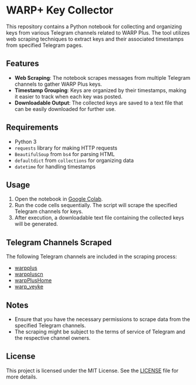 # WARP+ Key Collector

This repository contains a Python notebook for collecting and organizing keys from various Telegram channels related to WARP Plus. The tool utilizes web scraping techniques to extract keys and their associated timestamps from specified Telegram pages.

## Features

- **Web Scraping**: The notebook scrapes messages from multiple Telegram channels to gather WARP Plus keys.
- **Timestamp Grouping**: Keys are organized by their timestamps, making it easier to track when each key was posted.
- **Downloadable Output**: The collected keys are saved to a text file that can be easily downloaded for further use.

## Requirements

- Python 3
- `requests` library for making HTTP requests
- `BeautifulSoup` from `bs4` for parsing HTML
- `defaultdict` from `collections` for organizing data
- `datetime` for handling timestamps

## Usage

1. Open the notebook in [Google Colab](https://colab.research.google.com/github/BigDesigner/WARP-Plus-Key-Collector/blob/main/Warp-plus-key-collector.ipynb).
2. Run the code cells sequentially. The script will scrape the specified Telegram channels for keys.
3. After execution, a downloadable text file containing the collected keys will be generated.

## Telegram Channels Scraped

The following Telegram channels are included in the scraping process:

- [warpplus](https://t.me/s/warpplus)
- [warppluscn](https://t.me/s/warppluscn)
- [warpPlusHome](https://t.me/s/warpPlusHome)
- [warp_veyke](https://t.me/s/warp_veyke)

## Notes

- Ensure that you have the necessary permissions to scrape data from the specified Telegram channels.
- The scraping might be subject to the terms of service of Telegram and the respective channel owners.

## License

This project is licensed under the MIT License. See the [LICENSE](LICENSE) file for more details.

